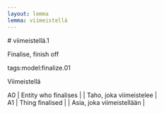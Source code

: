 ```yaml
---
layout: lemma
lemma: viimeistellä
---
```


<div class="sense">
# <span class="sensename">viimeistellä.1</span>

<span class="description">Finalise, finish off</span>

tags:model:finalize.01

<span class="description">Viimeistellä</span>

A0 | Entity who finalises |   | Taho, joka viimeistelee |  
A1 | Thing finalised |   | Asia, joka viimeistellään |  

</div>

